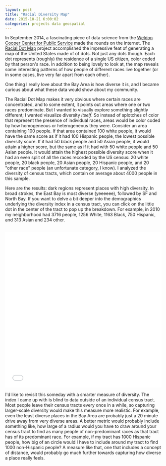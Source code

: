 ```yaml
---
layout: post
title: "Racial Diversity Map"
date: 2015-10-21 6:00:02
categories: projects data geospatial
---
```


In September 2014, a fascinating piece of data science from the [Weldon Cooper Center for Public Service](http://www.coopercenter.org/) made the rounds on the internet. The [Racial Dot Map](http://demographics.coopercenter.org/DotMap/) project accomplished the impressive feat of generating a map of the United States made of of dots. Not just any dots though. Each dot represents (roughly) the residence of a single US citizen, color coded by that person's race. In addition to being lovely to look at, the map reveals some interesting patterns of how people of different races live together (or in some cases, live very far apart from each other).

One thing I really love about the Bay Area is how diverse it is, and I became curious about what these data would show about my community.

The Racial Dot Map makes it very obvious where certain races are concentrated, and to some extent, it points out areas where one or two races predominate. But I wanted to visually explore something slightly different; I wanted visualize diversity *itself*. So instead of splotches of color that represent the presence of individual races, areas would be color coded by how homogeneous or heterogeneous they were. Consider an area containing 100 people. If that area contained 100 white people, it would have the same score as if it had 100 Hispanic people, the lowest possible diversity score. If it had 50 black people and 50 Asian people, it would attain a higher score, but the same as if it had with 50 white people and 50 Asian people. It would attain the highest possible diversity score when it had an even split of all the races recorded by the US census: 20 white people, 20 black people, 20 Asian people, 20 Hispanic people, and 20 "other race" people (an unfortunate category, I know). I analyzed the diversity of census tracts, which contain on average about 4000 people in this sample.

Here are the results: dark regions represent places with high diversity. In broad strokes, the East Bay is most diverse (yeeeeee), followed by SF and North Bay. If you want to delve a bit deeper into the demographics underlying the diversity index in a census tract, you can click on the little dot in the center of the tract to pop up the breakdown. For example, in 2010 my neighborhood had 3716 people, 1256 White, 1163 Black, 750 Hispanic, and 313 Asian and 234 other.

<br>

<iframe src="/resources/bayarea-diversity-choropleth.html" width="100%" height="500px" style="border:none"></iframe>

<br>

I'd like to revisit this someday with a smarter measure of diversity. The index I came up with is blind to data outside of an individual census tract. Most people leave their census tracts every once in a while, so capturing larger-scale diversity would make this measure more realistic. For example, even the least diverse places in the Bay Area are probably just a 20 minute drive away from very diverse areas. A better metric would probably include something like, how large of a radius would you have to draw around your census tract to find as many people of non-predominant races as that tract has of its predominant race. For example, if my tract has 1000 Hispanic people, how big of an circle would I have to include around my tract to find 1000 non-Hispanic people? A measure like that, one that includes a concept of distance, would probably go much further towards capturing how diverse a place really feels.